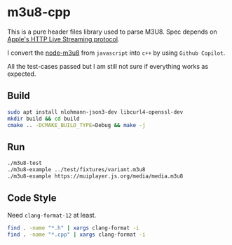 # m3u8-cpp

This is a pure header files library used to parse M3U8.
Spec depends on [Apple's HTTP Live Streaming protocol](http://tools.ietf.org/html/draft-pantos-http-live-streaming).

I convert the [node-m3u8](https://github.com/tedconf/node-m3u8) from `javascript`
into `c++` by using `Github Copilot`.

All the test-cases passed but I am still not sure if everything works as expected.

## Build

```bash
sudo apt install nlohmann-json3-dev libcurl4-openssl-dev
mkdir build && cd build
cmake .. -DCMAKE_BUILD_TYPE=Debug && make -j
```

## Run

```bash
./m3u8-test
./m3u8-example ../test/fixtures/variant.m3u8
./m3u8-example https://muiplayer.js.org/media/media.m3u8
```

## Code Style

Need `clang-format-12` at least.

```bash
find . -name "*.h" | xargs clang-format -i
find . -name "*.cpp" | xargs clang-format -i
```

